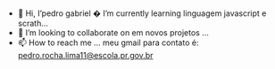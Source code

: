 - 👋 Hi, I’pedro gabriel 
 � I’m currently learning linguagem javascript e scrath... 
- 💞️ I’m looking to collaborate on em novos projetos  ...
- 📫 How to reach me ...
meu gmail para contato é: pedro.rocha.lima11@escola.pr.gov.br
<!---
Biel009xs/Biel009xs is a ✨ special ✨ repository because its `README.md` (this file) appears on your GitHub profile.
You can click the Preview link to take a look at your changes.
--->
